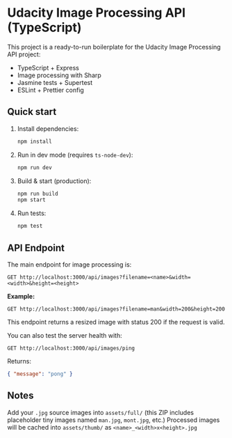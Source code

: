 # Udacity Image Processing API (TypeScript)

This project is a ready-to-run boilerplate for the Udacity Image Processing API project:
- TypeScript + Express
- Image processing with Sharp
- Jasmine tests + Supertest
- ESLint + Prettier config

## Quick start

1. Install dependencies:
   ```bash
   npm install
   ```

2. Run in dev mode (requires `ts-node-dev`):
   ```bash
   npm run dev
   ```

3. Build & start (production):
   ```bash
   npm run build
   npm start
   ```

4. Run tests:
   ```bash
   npm test
   ```


## API Endpoint

The main endpoint for image processing is:

```
GET http://localhost:3000/api/images?filename=<name>&width=<width>&height=<height>
```

**Example:**

```
GET http://localhost:3000/api/images?filename=man&width=200&height=200
```

This endpoint returns a resized image with status 200 if the request is valid.

You can also test the server health with:

```
GET http://localhost:3000/api/images/ping
```

Returns:
```json
{ "message": "pong" }
```

## Notes
Add your `.jpg` source images into `assets/full/` (this ZIP includes placeholder tiny images named `man.jpg`, `mont.jpg`, etc.)
Processed images will be cached into `assets/thumb/` as `<name>_<width>x<height>.jpg`

